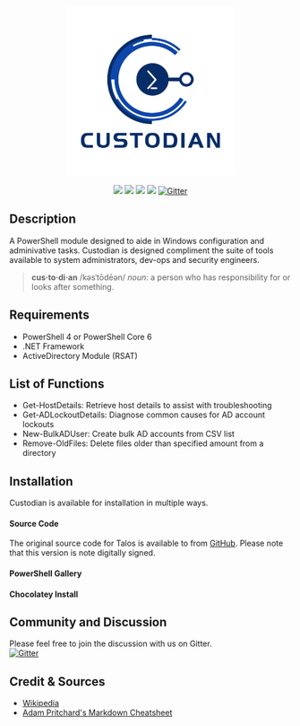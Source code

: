 <p align="center">
    <img src="./images/logo.png" width=300>
</p>
<p align="center">
<img src="https://img.shields.io/github/last-commit/altCipher/Custodian?style=flat-square">
<img src="https://img.shields.io/github/v/release/altCipher/Custodian?include_prereleases&style=flat-square">
<img src="https://img.shields.io/github/issues-raw/altCipher/Custodian?style=flat-square">
<img src="https://img.shields.io/github/license/altCipher/Custodian?style=flat-square">
<a href="https://gitter.im/altCipher/Custodain?utm_source=badge&utm_medium=badge&utm_campaign=pr-badge"><img alt="Gitter" src="https://img.shields.io/gitter/room/altCipher/Custodian?color=46bc99&style=flat-square"></a>
</p>

## Description
A PowerShell module designed to aide in Windows configuration and adminivative tasks. Custodian is designed compliment the suite of tools available to system administrators, dev-ops and security engineers.
>**cus·to·di·an** /kəsˈtōdēən/ *noun*: a person who has responsibility for or looks after something.

## Requirements
* PowerShell 4 or PowerShell Core 6
* .NET Framework
* ActiveDirectory Module (RSAT)

## List of Functions
* Get-HostDetails: Retrieve host details to assist with troubleshooting 
* Get-ADLockoutDetails: Diagnose common causes for AD account lockouts
* New-BulkADUser: Create bulk AD accounts from CSV list
* Remove-OldFiles: Delete files older than specified amount from a directory

## Installation
Custodian is available for installation in multiple ways.
#### Source Code
The original source code for Talos is available to from [GitHub](https://github.com/altCipher/Custodian). Please note that this version is note digitally signed.  
#### PowerShell Gallery
#### Chocolatey Install

## Community and Discussion
Please feel free to join the discussion with us on Gitter.  
[![Gitter](https://badges.gitter.im/altCipher/Custodain.svg)](https://gitter.im/altCipher/Custodain?utm_source=badge&utm_medium=badge&utm_campaign=pr-badge)

## Credit & Sources
* [Wikipedia](https://en.wikipedia.org)
* [Adam Pritchard's Markdown Cheatsheet](https://github.com/adam-p/markdown-here/wiki/Markdown-Cheatsheet)